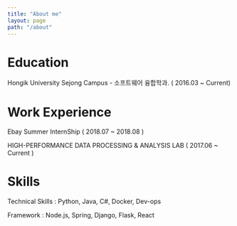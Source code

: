```yaml
---
title: "About me"
layout: page
path: "/about"
---
```


# Education

Hongik University Sejong Campus - 소프트웨어 융합학과. ( 2016.03 ~ Current)

# Work Experience

Ebay Summer InternShip ( 2018.07 ~ 2018.08 )

HIGH-PERFORMANCE DATA PROCESSING & ANALYSIS LAB ( 2017.06 ~ Current )

# Skills

Technical Skills : Python, Java, C#, Docker, Dev-ops

Framework : Node.js, Spring, Django, Flask, React
